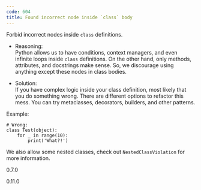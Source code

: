 ```yaml
---
code: 604
title: Found incorrect node inside `class` body
---
```


Forbid incorrect nodes inside `class` definitions.

  - Reasoning:  
    Python allows us to have conditions, context managers, and even
    infinite loops inside `class` definitions. On the other hand, only
    methods, attributes, and docstrings make sense. So, we discourage
    using anything except these nodes in class bodies.

  - Solution:  
    If you have complex logic inside your class definition, most likely
    that you do something wrong. There are different options to refactor
    this mess. You can try metaclasses, decorators, builders, and other
    patterns.

Example:

    # Wrong:
    class Test(object):
        for _ in range(10):
            print('What?!')

We also allow some nested classes, check out `NestedClassViolation` for
more information.

<div class="versionadded">

0.7.0

</div>

<div class="versionchanged">

0.11.0

</div>